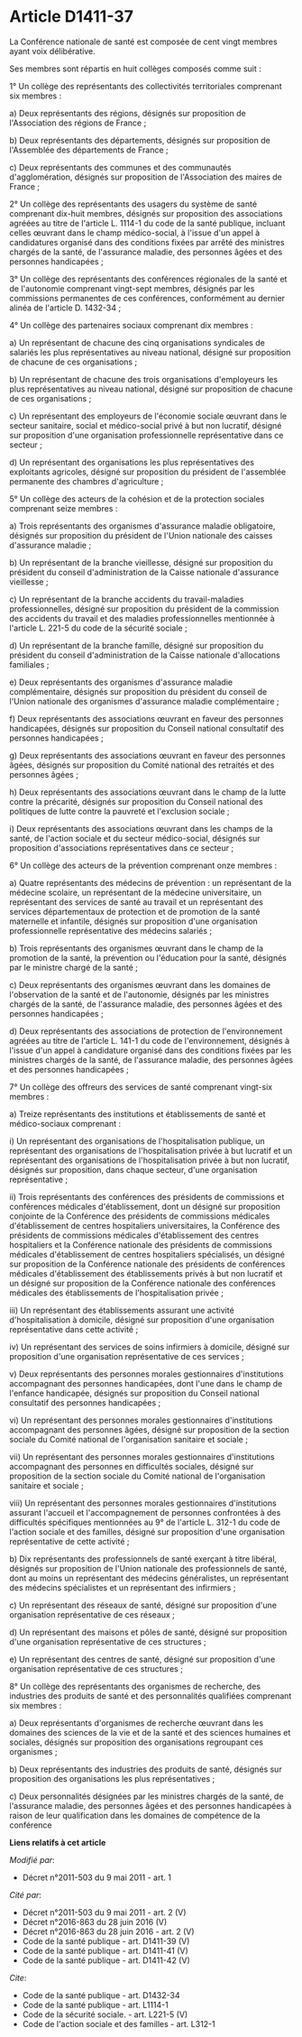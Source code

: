 # Article D1411-37

La Conférence nationale de santé est composée de cent vingt membres ayant voix délibérative. 

Ses membres sont répartis en huit collèges composés comme suit : 

1° Un collège des représentants des collectivités territoriales comprenant six membres : 

a) Deux représentants des régions, désignés sur proposition de l'Association des régions de France ; 

b) Deux représentants des départements, désignés sur proposition de l'Assemblée des départements de France ; 

c) Deux représentants des communes et des communautés d'agglomération, désignés sur proposition de l'Association des maires
de France ; 

2° Un collège des représentants des usagers du système de santé comprenant dix-huit membres, désignés sur proposition des
associations agréées au titre de l'article L. 1114-1 du code de la santé publique, incluant celles œuvrant dans le champ
médico-social, à l'issue d'un appel à candidatures organisé dans des conditions fixées par arrêté des ministres chargés de la
santé, de l'assurance maladie, des personnes âgées et des personnes handicapées ; 

3° Un collège des représentants des conférences régionales de la santé et de l'autonomie comprenant vingt-sept membres,
désignés par les commissions permanentes de ces conférences, conformément au dernier alinéa de l'article D. 1432-34 ; 

4° Un collège des partenaires sociaux comprenant dix membres : 

a) Un représentant de chacune des cinq organisations syndicales de salariés les plus représentatives au niveau national,
désigné sur proposition de chacune de ces organisations ; 

b) Un représentant de chacune des trois organisations d'employeurs les plus représentatives au niveau national, désigné sur
proposition de chacune de ces organisations ; 

c) Un représentant des employeurs de l'économie sociale œuvrant dans le secteur sanitaire, social et médico-social privé à
but non lucratif, désigné sur proposition d'une organisation professionnelle représentative dans ce secteur ; 

d) Un représentant des organisations les plus représentatives des exploitants agricoles, désigné sur proposition du président
de l'assemblée permanente des chambres d'agriculture ; 

5° Un collège des acteurs de la cohésion et de la protection sociales comprenant seize membres : 

a) Trois représentants des organismes d'assurance maladie obligatoire, désignés sur proposition du président de l'Union
nationale des caisses d'assurance maladie ; 

b) Un représentant de la branche vieillesse, désigné sur proposition du président du conseil d'administration de la Caisse
nationale d'assurance vieillesse ; 

c) Un représentant de la branche accidents du travail-maladies professionnelles, désigné sur proposition du président de la
commission des accidents du travail et des maladies professionnelles mentionnée à l'article L. 221-5 du code de la sécurité
sociale ; 

d) Un représentant de la branche famille, désigné sur proposition du président du conseil d'administration de la Caisse
nationale d'allocations familiales ; 

e) Deux représentants des organismes d'assurance maladie complémentaire, désignés sur proposition du président du conseil de
l'Union nationale des organismes d'assurance maladie complémentaire ; 

f) Deux représentants des associations œuvrant en faveur des personnes handicapées, désignés sur proposition du Conseil
national consultatif des personnes handicapées ; 

g) Deux représentants des associations œuvrant en faveur des personnes âgées, désignés sur proposition du Comité national des
retraités et des personnes âgées ; 

h) Deux représentants des associations œuvrant dans le champ de la lutte contre la précarité, désignés sur proposition du
Conseil national des politiques de lutte contre la pauvreté et l'exclusion sociale ; 

i) Deux représentants des associations œuvrant dans les champs de la santé, de l'action sociale et du secteur médico-social,
désignés sur proposition d'associations représentatives dans ce secteur ; 

6° Un collège des acteurs de la prévention comprenant onze membres : 

a) Quatre représentants des médecins de prévention : un représentant de la médecine scolaire, un représentant de la médecine
universitaire, un représentant des services de santé au travail et un représentant des services départementaux de protection
et de promotion de la santé maternelle et infantile, désignés sur proposition d'une organisation professionnelle
représentative des médecins salariés ; 

b) Trois représentants des organismes œuvrant dans le champ de la promotion de la santé, la prévention ou l'éducation pour la
santé, désignés par le ministre chargé de la santé ; 

c) Deux représentants des organismes œuvrant dans les domaines de l'observation de la santé et de l'autonomie, désignés par
les ministres chargés de la santé, de l'assurance maladie, des personnes âgées et des personnes handicapées ; 

d) Deux représentants des associations de protection de l'environnement agréées au titre de l'article L. 141-1 du code de
l'environnement, désignés à l'issue d'un appel à candidature organisé dans des conditions fixées par les ministres chargés de
la santé, de l'assurance maladie, des personnes âgées et des personnes handicapées ; 

7° Un collège des offreurs des services de santé comprenant vingt-six membres : 

a) Treize représentants des institutions et établissements de santé et médico-sociaux comprenant : 

i) Un représentant des organisations de l'hospitalisation publique, un représentant des organisations de l'hospitalisation
privée à but lucratif et un représentant des organisations de l'hospitalisation privée à but non lucratif, désignés sur
proposition, dans chaque secteur, d'une organisation représentative ; 

ii) Trois représentants des conférences des présidents de commissions et conférences médicales d'établissement, dont un
désigné sur proposition conjointe de la Conférence des présidents de commissions médicales d'établissement de centres
hospitaliers universitaires, la Conférence des présidents de commissions médicales d'établissement des centres hospitaliers
et la Conférence nationale des présidents de commissions médicales d'établissement de centres hospitaliers spécialisés, un
désigné sur proposition de la Conférence nationale des présidents de conférences médicales d'établissement des établissements
privés à but non lucratif et un désigné sur proposition de la Conférence nationale des conférences médicales des
établissements de l'hospitalisation privée ; 

iii) Un représentant des établissements assurant une activité d'hospitalisation à domicile, désigné sur proposition d'une
organisation représentative dans cette activité ; 

iv) Un représentant des services de soins infirmiers à domicile, désigné sur proposition d'une organisation représentative de
ces services ; 

v) Deux représentants des personnes morales gestionnaires d'institutions accompagnant des personnes handicapées, dont l'une
dans le champ de l'enfance handicapée, désignés sur proposition du Conseil national consultatif des personnes handicapées ; 

vi) Un représentant des personnes morales gestionnaires d'institutions accompagnant des personnes âgées, désigné sur
proposition de la section sociale du Comité national de l'organisation sanitaire et sociale ; 

vii) Un représentant des personnes morales gestionnaires d'institutions accompagnant des personnes en difficultés sociales,
désigné sur proposition de la section sociale du Comité national de l'organisation sanitaire et sociale ; 

viii) Un représentant des personnes morales gestionnaires d'institutions assurant l'accueil et l'accompagnement de personnes
confrontées à des difficultés spécifiques mentionnées au 9° de l'article L. 312-1 du code de l'action sociale et des
familles, désigné sur proposition d'une organisation représentative de cette activité ; 

b) Dix représentants des professionnels de santé exerçant à titre libéral, désignés sur proposition de l'Union nationale des
professionnels de santé, dont au moins un représentant des médecins généralistes, un représentant des médecins spécialistes
et un représentant des infirmiers ; 

c) Un représentant des réseaux de santé, désigné sur proposition d'une organisation représentative de ces réseaux ; 

d) Un représentant des maisons et pôles de santé, désigné sur proposition d'une organisation représentative de ces
structures ; 

e) Un représentant des centres de santé, désigné sur proposition d'une organisation représentative de ces structures ; 

8° Un collège des représentants des organismes de recherche, des industries des produits de santé et des personnalités
qualifiées comprenant six membres : 

a) Deux représentants d'organismes de recherche œuvrant dans les domaines des sciences de la vie et de la santé et des
sciences humaines et sociales, désignés sur proposition des organisations regroupant ces organismes ; 

b) Deux représentants des industries des produits de santé, désignés sur proposition des organisations les plus
représentatives ; 

c) Deux personnalités désignées par les ministres chargés de la santé, de l'assurance maladie, des personnes âgées et des
personnes handicapées à raison de leur qualification dans les domaines de compétence de la conférence

**Liens relatifs à cet article**

_Modifié par_:

  - Décret n°2011-503 du 9 mai 2011 - art. 1

_Cité par_:

  - Décret n°2011-503 du 9 mai 2011 - art. 2 (V)
  - Décret n°2016-863 du 28 juin 2016 (V)
  - Décret n°2016-863 du 28 juin 2016 - art. 2 (V)
  - Code de la santé publique - art. D1411-39 (V)
  - Code de la santé publique - art. D1411-41 (V)
  - Code de la santé publique - art. D1411-42 (V)

_Cite_:

  - Code de la santé publique - art. D1432-34
  - Code de la santé publique - art. L1114-1
  - Code de la sécurité sociale. - art. L221-5 (V)
  - Code de l'action sociale et des familles - art. L312-1
